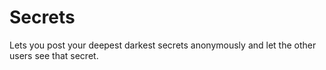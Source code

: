 # Secrets
Lets you post your deepest darkest secrets anonymously and let the other users see that secret.

